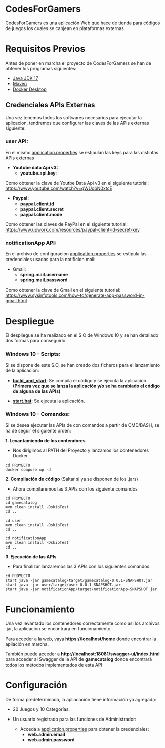 # CodesForGamers

CodesForGamers es una aplicación Web que hace de tienda para códigos de juegos los cuales se canjean en plataformas externas.

# Requisitos Previos

Antes de poner en marcha el proyecto de CodesForGamers se han de obtener los programas siguientes:

- [Java JDK 17](https://www.oracle.com/es/java/technologies/downloads/#jdk17-windows)
- [Maven](https://maven.apache.org/download.cgi)
- [Docker Desktop](https://www.docker.com/products/docker-desktop/)


## Credenciales APIs Externas

Una vez tenemos todos los softwares necesarios para ejecutar la aplicacion, tendremos que configurar las claves de las APIs externas siguiente:


### user API:
En el mismo [application.properties](user/src/main/resources/application.properties) se estipulan las keys para las distintas APIs externas

- **Youtube data Api v3:**
  - **youtube.api.key**:
    
  
Como obtener la clave de Youtbe Data Api v3 en el siguiente tutorial: https://www.youtube.com/watch?v=qWUobN0xtcE


- **Paypal:**
  - **paypal.client.id**
  - **paypal.client.secret**
  - **paypal.client.mode**

Como obtener las claves de PayPal en el siguiente tutorial:
https://www.upwork.com/resources/paypal-client-id-secret-key

### notificationApp API:

En el archivo de configuración [application.properties](notificationApp/src/main/resources/application.properties) se estipula las credenciales usadas para la notificion  mail:

- Gmail:
  - **spring.mail.username**
  - **spring.mail.password**

Como obtener la clave de Gmail en el siguiente tutorial:
https://www.sysinfotools.com/how-to/generate-app-password-in-gmail.html


# Despliegue

El despliegue se ha realizado en el S.O de Windows 10 y se han detallado dos formas para conseguirlo:

### Windows 10 - Scripts:

Si se dispone de este S.O, se han creado dos ficheros para el lanzamiento de la aplicacion:

- [__build_and_start__](build_and_start.bat): Se compila el código y se ejecuta la aplicacion. 
__(Primera vez que se lanza la aplicación y/o se ha cambiado el código de alguna de las APIs)__


- [__start.bat__](start.bat): Se ejecuta la aplicación. 



###  Windows 10 - Comandos:

Si se desea ejecutar las APIs de con comandos a partir de CMD/BASH, se ha de seguir el siguiente orden:

**1. Levantamiendo de los contendores** 

-  Nos dirigimos al PATH del Proyecto y lanzamos los contenedores Docker


```
cd PROYECTO
docker compose up -d
```


**2. Compilación de código** (Saltar si ya se disponen de los .jars)

- Ahora compilaremos las 3 APIs con los siguiente comandos

```
cd PROYECTO
cd gamecatalog
mvn clean install -DskipTest
cd ..

cd user
mvn clean install -DskipTest
cd ..

cd notificationApp
mvn clean install -DskipTest
cd ..
```


**3. Ejecución de las APIs** 

- Para finalizar lanzaremos las 3 APIs con los siguientes comandos.

```
cd PROYECTO
start java -jar gamecatalog/target/gamecatalog-0.0.1-SNAPSHOT.jar
start java -jar user/target/user-0.0.1-SNAPSHOT.jar
start java -jar notificationApp/target/notificationApp-SNAPSHOT.jar
```

# Funcionamiento

Una vez levantado los contenedores correctamente como asi los archivos .jar, la aplicacion se encontrará en funcionamiento.

Para acceder a la web, vaya **https://localhost/home** donde encontrar la apliación 
en marcha.

También puede acceder a **http://localhost:18081/swagger-ui/index.html** para acceder al Swagger de la API de **gamecatalog** donde encontrará todos los métodos implementados de esta API


# Configuración

De forma predeterminada, la apliacación tiene información ya agregada:

- 20 Juegos y 10 Categorías.


- Un usuario registrado para las funciones de Administrador:
  - Acceda a [application.properties](user/src/main/resources/application.properties) para obtener la credenciales: 
    - **web.admin.email**
    - **web.admin.password**

